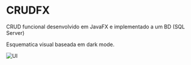 # CRUDFX
CRUD funcional desenvolvido em JavaFX e implementado a um BD (SQL Server)

Esquematica visual baseada em dark mode.

![UI](https://i.imgur.com/zlVjNAm.png)
